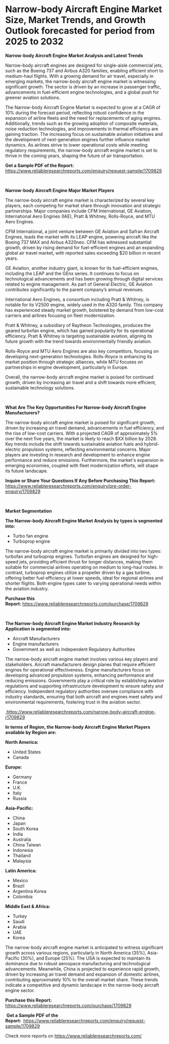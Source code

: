 <p><h1>Narrow-body Aircraft Engine Market Size, Market Trends, and Growth Outlook forecasted for period from 2025 to 2032</h1></p><p><strong>Narrow-body Aircraft Engine Market Analysis and Latest Trends</strong></p>
<p><p>Narrow-body aircraft engines are designed for single-aisle commercial jets, such as the Boeing 737 and Airbus A320 families, enabling efficient short to medium-haul flights. With a growing demand for air travel, especially in emerging markets, the narrow-body aircraft engine market is witnessing significant growth. The sector is driven by an increase in passenger traffic, advancements in fuel-efficient engine technologies, and a global push for greener aviation solutions.</p><p>The Narrow-body Aircraft Engine Market is expected to grow at a CAGR of 10% during the forecast period, reflecting robust confidence in the expansion of airline fleets and the need for replacements of aging engines. Additionally, trends such as the growing adoption of composite materials, noise reduction technologies, and improvements in thermal efficiency are gaining traction. The increasing focus on sustainable aviation initiatives and the development of next-generation engines further influence market dynamics. As airlines strive to lower operational costs while meeting regulatory requirements, the narrow-body aircraft engine market is set to thrive in the coming years, shaping the future of air transportation.</p></p>
<p><strong>Get a Sample PDF of the Report:&nbsp;</strong> <a href="https://www.reliableresearchreports.com/enquiry/request-sample/1709829?utm_campaign=2734&utm_medium=2&utm_source=Github&utm_content=ia&utm_term=27032025&utm_id=narrow-body-aircraft-engine">https://www.reliableresearchreports.com/enquiry/request-sample/1709829</a></p>
<p>&nbsp;</p>
<p><strong>Narrow-body Aircraft Engine Major Market Players</strong></p>
<p><p>The narrow-body aircraft engine market is characterized by several key players, each competing for market share through innovation and strategic partnerships. Major companies include CFM International, GE Aviation, International Aero Engines (IAE), Pratt & Whitney, Rolls-Royce, and MTU Aero Engines.</p><p>CFM International, a joint venture between GE Aviation and Safran Aircraft Engines, leads the market with its LEAP engine, powering aircraft like the Boeing 737 MAX and Airbus A320neo. CFM has witnessed substantial growth, driven by rising demand for fuel-efficient engines and an expanding global air travel market, with reported sales exceeding $20 billion in recent years.</p><p>GE Aviation, another industry giant, is known for its fuel-efficient engines, including the LEAP and the GEnx series. It continues to focus on technological advancements and has been growing through digital services related to engine management. As part of General Electric, GE Aviation contributes significantly to the parent company’s annual revenues.</p><p>International Aero Engines, a consortium including Pratt & Whitney, is notable for its V2500 engine, widely used in the A320 family. This company has experienced steady market growth, bolstered by demand from low-cost carriers and airlines focusing on fleet modernization.</p><p>Pratt & Whitney, a subsidiary of Raytheon Technologies, produces the geared turbofan engine, which has gained popularity for its operational efficiency. Pratt & Whitney is targeting sustainable aviation, aligning its future growth with the trend towards environmentally friendly aviation.</p><p>Rolls-Royce and MTU Aero Engines are also key competitors, focusing on developing next-generation technologies. Rolls-Royce is enhancing its market position through strategic alliances, while MTU focuses on partnerships in engine development, particularly in Europe.</p><p>Overall, the narrow-body aircraft engine market is poised for continued growth, driven by increasing air travel and a shift towards more efficient, sustainable technology solutions.</p></p>
<p>&nbsp;</p>
<p><strong>What Are The Key Opportunities For Narrow-body Aircraft Engine Manufacturers?</strong></p>
<p><p>The narrow-body aircraft engine market is poised for significant growth, driven by increasing air travel demand, advancements in fuel efficiency, and the rise of low-cost carriers. With a projected CAGR of approximately 5% over the next five years, the market is likely to reach $XX billion by 2028. Key trends include the shift towards sustainable aviation fuels and hybrid-electric propulsion systems, reflecting environmental concerns. Major players are investing in research and development to enhance engine performance and reduce emissions. Furthermore, the market's expansion in emerging economies, coupled with fleet modernization efforts, will shape its future landscape.</p></p>
<p><strong>Inquire or Share Your Questions If Any Before Purchasing This Report:</strong> <a href="https://www.reliableresearchreports.com/enquiry/pre-order-enquiry/1709829?utm_campaign=2734&utm_medium=2&utm_source=Github&utm_content=ia&utm_term=27032025&utm_id=narrow-body-aircraft-engine">https://www.reliableresearchreports.com/enquiry/pre-order-enquiry/1709829</a></p>
<p>&nbsp;</p>
<p><strong>Market Segmentation</strong></p>
<p><strong>The Narrow-body Aircraft Engine Market Analysis by types is segmented into:</strong></p>
<p><ul><li>Turbo fan engine</li><li>Turboprop engine</li></ul></p>
<p><p>The narrow-body aircraft engine market is primarily divided into two types: turbofan and turboprop engines. Turbofan engines are designed for high-speed jets, providing efficient thrust for longer distances, making them suitable for commercial airlines operating on medium to long-haul routes. In contrast, turboprop engines utilize a propeller driven by a gas turbine, offering better fuel efficiency at lower speeds, ideal for regional airlines and shorter flights. Both engine types cater to varying operational needs within the aviation industry.</p></p>
<p><strong>Purchase this Report:&nbsp;</strong><a href="https://www.reliableresearchreports.com/purchase/1709829?utm_campaign=2734&utm_medium=2&utm_source=Github&utm_content=ia&utm_term=27032025&utm_id=narrow-body-aircraft-engine">https://www.reliableresearchreports.com/purchase/1709829</a></p>
<p>&nbsp;</p>
<p><strong>The Narrow-body Aircraft Engine Market Industry Research by Application is segmented into:</strong></p>
<p><ul><li>Aircraft Manufacturers</li><li>Engine manufacturers</li><li>Government as well as Independent Regulatory Authorities</li></ul></p>
<p><p>The narrow-body aircraft engine market involves various key players and stakeholders. Aircraft manufacturers design planes that require efficient engines for operational effectiveness. Engine manufacturers focus on developing advanced propulsion systems, enhancing performance and reducing emissions. Governments play a critical role by establishing aviation regulations and supporting infrastructure development to ensure safety and efficiency. Independent regulatory authorities oversee compliance with industry standards, ensuring that both aircraft and engines meet safety and environmental requirements, fostering trust in the aviation sector.</p></p>
<p><a href="https://www.reliableresearchreports.com/narrow-body-aircraft-engine-r1709829?utm_campaign=2734&utm_medium=2&utm_source=Github&utm_content=ia&utm_term=27032025&utm_id=narrow-body-aircraft-engine">&nbsp;https://www.reliableresearchreports.com/narrow-body-aircraft-engine-r1709829</a></p>
<p><strong>In terms of Region, the Narrow-body Aircraft Engine Market Players available by Region are:</strong></p>
<p>
    <p> <strong> North America: </strong>
        <ul>
            <li>United States</li>
            <li>Canada</li>
        </ul>
        </p> 
    <p> <strong> Europe: </strong>
        <ul>
            <li>Germany</li>
            <li>France</li>
            <li>U.K.</li>
            <li>Italy</li>
            <li>Russia</li>
        </ul>
        </p> 
    <p> <strong> Asia-Pacific: </strong>
        <ul>
            <li>China</li>
            <li>Japan</li>
            <li>South Korea</li>
            <li>India</li>
            <li>Australia</li>
            <li>China Taiwan</li>
            <li>Indonesia</li>
            <li>Thailand</li>
            <li>Malaysia</li>
        </ul>
        </p> 
    <p> <strong> Latin America: </strong>
        <ul>
            <li>Mexico</li>
            <li>Brazil</li>
            <li>Argentina Korea</li>
            <li>Colombia</li>
        </ul>
        </p> 
    <p> <strong> Middle East & Africa: </strong>
        <ul>
            <li>Turkey</li>
            <li>Saudi</li>
            <li>Arabia</li>
            <li>UAE</li>
            <li>Korea</li>
        </ul>
    </p>
    </p>
<p><p>The narrow-body aircraft engine market is anticipated to witness significant growth across various regions, particularly in North America (35%), Asia-Pacific (30%), and Europe (25%). The USA is expected to maintain its dominance due to robust aerospace manufacturing and technological advancements. Meanwhile, China is projected to experience rapid growth, driven by increasing air travel demand and expansion of domestic airlines, contributing approximately 10% to the overall market share. These trends indicate a competitive and dynamic landscape in the narrow-body aircraft engine sector.</p></p>
<p><strong>Purchase this Report: </strong><a href="https://www.reliableresearchreports.com/purchase/1709829?utm_campaign=2734&utm_medium=2&utm_source=Github&utm_content=ia&utm_term=27032025&utm_id=narrow-body-aircraft-engine">https://www.reliableresearchreports.com/purchase/1709829</a></p>
<p>&nbsp;<strong>Get a Sample PDF of the Report:&nbsp;&nbsp;</strong><a href="https://www.reliableresearchreports.com/enquiry/request-sample/1709829?utm_campaign=2734&utm_medium=2&utm_source=Github&utm_content=ia&utm_term=27032025&utm_id=narrow-body-aircraft-engine">https://www.reliableresearchreports.com/enquiry/request-sample/1709829</a></p>
<p><strong></strong></p>
<p>Check more reports on <a href="https://www.reliableresearchreports.com/?utm_campaign=2734&utm_medium=2&utm_source=Github&utm_content=ia&utm_term=27032025&utm_id=narrow-body-aircraft-engine">https://www.reliableresearchreports.com/</a></p>